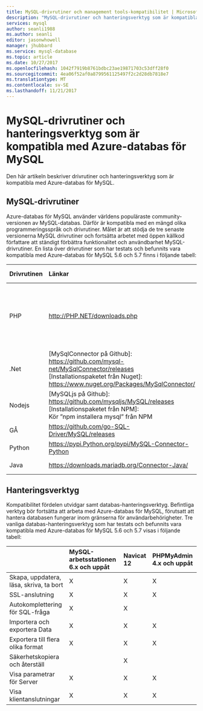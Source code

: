 ```yaml
---
title: MySQL-drivrutiner och management tools-kompatibilitet | Microsoft Docs
description: "MySQL-drivrutiner och hanteringsverktyg som är kompatibla med Azure-databas för MySQL"
services: mysql
author: seanli1988
ms.author: seanli
editor: jasonwhowell
manager: jhubbard
ms.service: mysql-database
ms.topic: article
ms.date: 10/27/2017
ms.openlocfilehash: 1042f7919b8761bdbc23ae19871703c53dff28f0
ms.sourcegitcommit: 4ea06f52af0a8799561125497f2c2d28db7818e7
ms.translationtype: MT
ms.contentlocale: sv-SE
ms.lasthandoff: 11/21/2017
---
```

# <a name="mysql-drivers-and-management-tools-compatible-with-azure-database-for-mysql"></a>MySQL-drivrutiner och hanteringsverktyg som är kompatibla med Azure-databas för MySQL
Den här artikeln beskriver drivrutiner och hanteringsverktyg som är kompatibla med Azure-databas för MySQL.

## <a name="mysql-drivers"></a>MySQL-drivrutiner
Azure-databas för MySQL använder världens populäraste community-versionen av MySQL-databas. Därför är kompatibla med en mängd olika programmeringsspråk och drivrutiner. Målet är att stödja de tre senaste versionerna MySQL drivrutiner och fortsätta arbetet med öppen källkod författare att ständigt förbättra funktionalitet och användbarhet MySQL-drivrutiner. En lista över drivrutiner som har testats och befunnits vara kompatibla med Azure-databas för MySQL 5.6 och 5.7 finns i följande tabell:

| **Drivrutinen** | **Länkar** | **Kompatibla versioner** | **En versioner** | **Anteckningar** |
| :-------- | :------------------------ | :----------- | :---------------------- | :--------------------------------------- |
| PHP | http://PHP.NET/downloads.php | 5.5 5.6 7.x | 5.3 | Lägg till MYSQLI_CLIENT_SSL_DONT_VERIFY_SERVER_CERT i anslutningssträngen för PHP 7.0-anslutning med SSL MySQLi. <br> ```mysqli_real_connect($conn, $host, $username, $password, $db_name, 3306, NULL, MYSQLI_CLIENT_SSL_DONT_VERIFY_SERVER_CERT);```<br> PDO set: ```PDO::MYSQL_ATTR_SSL_VERIFY_SERVER_CERT``` alternativet till false.|
| .Net | [MySqlConnector på Github]: https://github.com/mysql-net/MySqlConnector/releases <br> [Installationspaketet från Nuget]:<br> https://www.nuget.org/Packages/MySqlConnector/ | 0,27 och efter | 0.26.5 och före | |
| Nodejs |  [MySQLjs på Github]:<br> https://github.com/mysqljs/MySQL/releases <br> [Installationspaketet från NPM]:<br> Kör ”npm installera mysql” från NPM | 2.15 | 2.14.1 och före | |
| GÅ | https://github.com/go-SQL-Driver/MySQL/releases | 1.3 | 1.2 och före | Använd allowNativePasswords = true i anslutningssträngen |
| Python | https://pypi.Python.org/pypi/MySQL-Connector-Python | 1.2.3, 2.0, 2.1, 2.2 | 1.2.2 och före | |
| Java | https://downloads.mariadb.org/Connector-Java/ | 2.1 2.0 1.6 | 1.5.5 och före | |

## <a name="management-tools"></a>Hanteringsverktyg
Kompatibilitet fördelen utvidgar samt databas-hanteringsverktyg. Befintliga verktyg bör fortsätta att arbeta med Azure-databas för MySQL, förutsatt att hantera databasen fungerar inom gränserna för användarbehörigheter. Tre vanliga databas-hanteringsverktyg som har testats och befunnits vara kompatibla med Azure-databas för MySQL 5.6 och 5.7 visas i följande tabell:

|                                     | **MySQL-arbetsstationen 6.x och uppåt** | **Navicat 12** | **PHPMyAdmin 4.x och uppåt** |
| :---------------------------------- | :----------------------------- | :------------- | :-------------------------|
| Skapa, uppdatera, läsa, skriva, ta bort | X | X | X |
| SSL-anslutning | X | X | X |
| Autokomplettering för SQL-fråga | X | X |  |
| Importera och exportera Data | X | X | X |
| Exportera till flera olika format | X | X | X |
| Säkerhetskopiera och återställ |  | X |  |
| Visa parametrar för Server | X | X | X |
| Visa klientanslutningar | X | X | X |
